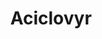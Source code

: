 ---
title:  Aciclovyr
description: Another super mega cool  example showing how great we are
github_url: Example_Aciclovir 
---